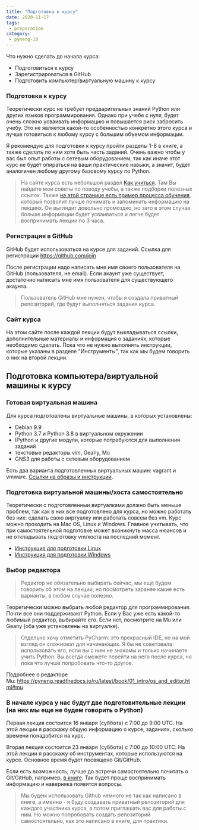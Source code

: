 ```yaml
---
title: "Подготовка к курсу"
date: 2020-11-17
tags:
 - preparation
category:
 - pyneng-10
---
```


Что нужно сделать до начала курса:

* Подготовиться к курсу
* Зарегистрироваться в GitHub
* Подготовить компьютер/виртуальную машину к курсу

### Подготовка к курсу

Теоретически курс не требует предварительных знаний Python или других языков программирования.
Однако при учебе с нуля, будет очень сложно усваивать информацию и повышается риск забросить учебу.
Это не является какой-то особенностью конкретно этого курса и лучше готовиться к любому курсу с большим объемом информации.

Я рекомендую для подготовки к курсу пройти разделы 1-8 в книге, а также сделать по ним хотя быть часть заданий.
Очень важно чтобы у вас был опыт работы с сетевым оборудованием, так как иначе этот курс не будет опираться на ваши практические навыки,
а значит, будет аналогичен любому другому базовому курсу по Python. 


> На сайте курса есть небольшой раздел [Как учиться](https://pyneng.github.io/docs/learning/).
> Там Вы найдете мои советы по поводу учебы, а также подборки полезных ссылок.
> Также [на этой странице есть пример процесса обучения](https://pyneng.github.io/docs/learning_sequence/), который позволит лучше понимать и запоминать информацию на лекциях.
> Он выглядит довольно громоздко, но зато в этом случае больше информации будет усваиваться и легче будет воспринимать лекции по 3 часа.


### Регистрация в GitHub

GitHub будет использоваться на курсе для заданий. Ссылка для регистрации https://github.com/join

После регистрации надо написать мне имя своего пользователя на GitHub (пользователя, не email). Если акаунт уже существует, достаточно написать мне имя пользователя для существующего акаунта.

> Пользователь GitHub мне нужен, чтобы я создала приватный репозиторий, где будут выполняться задания курса.


### Сайт курса

На этом сайте после каждой лекции будут выкладываться ссылки, дополнительные материалы и информация о заданиях, которые необходимо сделать.
Пока что не нужно выполнять инструкции, которые указаны в разделе "Инструменты", так как мы будем говорить о них на второй лекции.


## Подготовка компьютера/виртуальной машины к курсу

### Готовая виртуальная машина

Для курса подготовлены виртуальные машины, в которых установлены:

* Debian 9.9
* Python 3.7 и Python 3.8 в виртуальном окружении
* IPython и другие модули, которые потребуются для выполнения заданий
* текстовые редакторы vim, Geany, Mu
* GNS3 для работы с сетевым оборудованием

Есть два варианта подготовленных виртуальных машин: vagrant и vmware. [Ссылки на образы и инструкции](https://pyneng.github.io/docs/course-vm/).

### Подготовка виртуальной машины/хоста самостоятельно

Теоретически с подготовленныи виртуалками должно быть меньше проблем, так как в них все подготовлено для курса,
но можно работать без них: сделать свою виртуалку или работать совсем без vm.
Курс можно проходить на Mac OS, Linux и Windows. Главное учитывать, что при самостоятельной подготовке может возникнуть масса нюансов 
и не откладывать подготовку vm/хоста на последний момент.

* [Инструкция для подготовки Linux](/docs/pynenglinux/)
* [Инструкция для подготовки Windows](/docs/pynengwindows/)


### Выбор редактора

> Редактор не обязательно выбирать сейчас, мы ещё будем говорить об этом на лекции, но посмотреть заранее какие есть варианты, в любом случае полезно.

Теоретически можно выбрать любой редактор для программирования. Почти все они поддерживают Python. Если у Вас уже есть какой-то любимый редактор, выбирайте его. Если нет, посмотрите на Mu или Geany (оба уже установлены на виртуалке).

> Отдельно хочу отметить PyCharm: это прекрасный IDE, но на мой взгляд он сложноват для начинающих. Я бы не советовала использовать его, если вы с ним не знакомы и только начинаете учить Python. Вы всегда сможете перейти на него после курса, но пока что лучше попробовать что-то другое.

Подробнее о редакторе Mu: https://pyneng.readthedocs.io/ru/latest/book/01_intro/os_and_editor.html#mu

### В начале курса у нас будут две подготовительные лекции (на них мы еще не будем говорить о Python)

Первая лекция состоится 16 января (суббота) с 7:00 до 9:00 UTC.
На этой лекции я расскажу общую информацию о курсе, заданиях, сколько времени понадобится на курс.

Вторая лекция состоится 23 января (суббота) с 7:00 до 10:00 UTC.
На этой лекции я расскажу об инструментах, которые используются на курсе. Основное время будет посвящено  Git/GitHub.

Если есть возможность, лучше до встречи самостоятельно почитать о Git/GitHub, например, [в книге](https://pyneng.readthedocs.io/ru/latest/book/02_git_github/index.html). Так будет проще воспринимать информацию и наверняка появятся вопросы.

> Мы будем использовать Github немного не так как написано в книге, а именно - я буду создавать приватный репозиторий для каждого участника курса, а потом приглашать вас для работы с ним. Но можно попробовать создать репозиторий самостоятельно, как это написано в книге, для практики.


